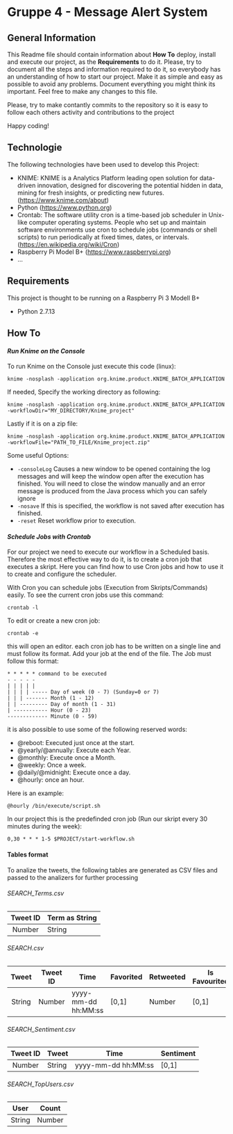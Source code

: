 # Gruppe 4 - Message Alert System

## **General Information**

This Readme file should contain information about **How To** deploy, install and execute our project, as the **Requirements** to do it. Please, try to document all the steps and information required to do it, so everybody has an understanding of how to start our project. Make it as simple and easy as possible to avoid any problems. Document everything you might think its important. Feel free to make any changes to this file. 

Please, try to make contantly commits to the repository so it is easy to follow each others activity and contributions to the project

Happy coding!

## **Technologie**

The following technologies have been used to develop this Project:
- KNIME: KNIME is a Analytics Platform leading open solution for data-driven innovation, designed for discovering the potential hidden in data, mining for fresh insights, or predicting new futures. (https://www.knime.com/about)
- Python (https://www.python.org)
- Crontab: The software utility cron is a time-based job scheduler in Unix-like computer operating systems. People who set up and maintain software environments use cron to schedule jobs (commands or shell scripts) to run periodically at fixed times, dates, or intervals. (https://en.wikipedia.org/wiki/Cron)
- Raspberry Pi Model B+ (https://www.raspberrypi.org)
- ...

## **Requirements**

This project is thought to be running on a Raspberry Pi 3 Modell B+

- Python 2.7.13

## **How To**

#### _Run Knime on the Console_
To run Knime on the Console just execute this code (linux):

```
knime -nosplash -application org.knime.product.KNIME_BATCH_APPLICATION​
```

If needed, Specify the working directory as following:

```
knime -nosplash -application org.knime.product.KNIME_BATCH_APPLICATION -workflowDir="MY_DIRECTORY/Knime_project"
```

Lastly if it is on a zip file:

```
knime -nosplash -application org.knime.product.KNIME_BATCH_APPLICATION -workflowFile="PATH_TO_FILE/Knime_project.zip"
```

Some useful Options:

- ```-consoleLog``` Causes a new window to be opened containing the log messages and will keep the window open after the execution has finished. You will need to close the window manually and an error message is produced from the Java process which you can safely ignore
- ```-nosave``` If this is specified, the workflow is not saved after execution has finished.
- ```-reset``` Reset workflow prior to execution.

#### _Schedule Jobs with Crontab_

For our project we need to execute our workflow in a Scheduled basis. Therefore the most effective way to do it, is to create a cron job that executes a skript. Here you can find how to use Cron jobs and how to use it to create and configure the scheduler. 

With Cron you can schedule jobs (Execution from Skripts/Commands) easily. To see the current cron jobs use this command:

```
crontab -l
```

To edit or create a new cron job:

```
crontab -e
```

this will open an editor. each cron job has to be written on a single line and must follow its format. Add your job at the end of the file. The Job must follow this format: 

```
* * * * * command to be executed
- - - - -
| | | | |
| | | | ----- Day of week (0 - 7) (Sunday=0 or 7)
| | | ------- Month (1 - 12)
| | --------- Day of month (1 - 31)
| ----------- Hour (0 - 23)
------------- Minute (0 - 59)
```

it is also possible to use some of the following reserved words:

- @reboot: Executed just once at the start.
- @yearly/@annually: Execute each Year.
- @monthly: Execute once a Month.
- @weekly: Once a week.
- @daily/@midnight: Execute once a day.
- @hourly: once an hour.

Here is an example: 

```@hourly /bin/execute/script.sh```

In our project this is the predefinded cron job (Run our skript every 30 minutes during the week):

```
0,30 * * * 1-5 $PROJECT/start-workflow.sh
```

#### Tables format

To analize the tweets, the following tables are generated as CSV files and passed to the analizers for further processing

###### SEARCH_Terms.csv
|  Tweet ID | Term as String  |
|:---------:|-----------------|
| Number    | String          |


###### SEARCH.csv
|Tweet |Tweet ID|Time               |Favorited|Retweeted|Is Favourited|Is Retweeted|Is Retweet|Retweet from|Latitude|Longitude|Country|User  | 
|:---: |--------|-------------------|---------|---------|-------------|------------|----------|------------|--------|---------|-------|------|
|String|Number  |yyyy-mm-dd hh:MM:ss|[0,1]    |Number   |[0,1]        |[0,1]       |[0,1]     |String      |Number  |Number   |String |String| 

###### SEARCH_Sentiment.csv
|  Tweet ID | Tweet |Time               |Sentiment|
|:---------:|-------|-------------------|---------|
|  Number   |String |yyyy-mm-dd hh:MM:ss|[0,1]    |

###### SEARCH_TopUsers.csv
|  User | Count  |
|:-----:|--------|
| String| Number |

